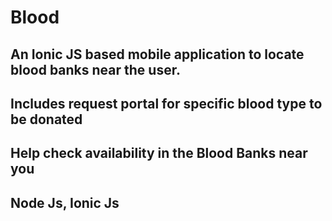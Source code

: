 # Blood

## An Ionic JS based mobile application to locate blood banks near the user.
## Includes request portal for specific blood type to be donated
## Help check availability in the Blood Banks near you

## Node Js, Ionic Js
